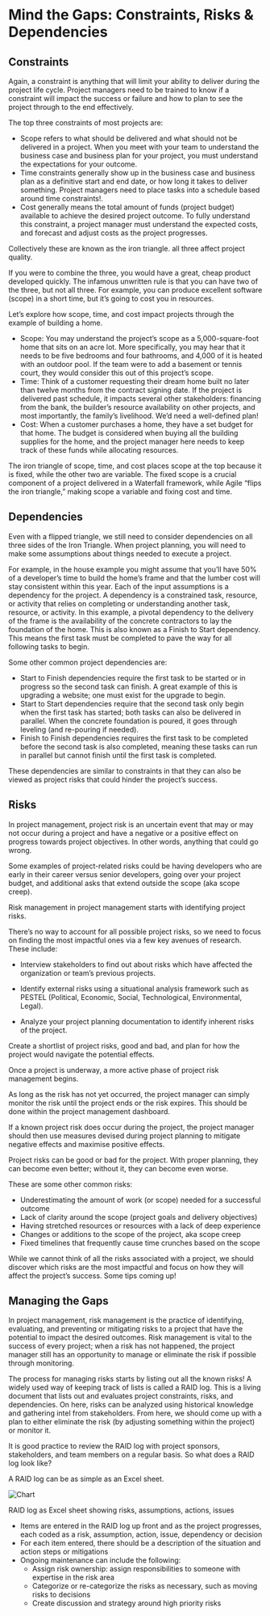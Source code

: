 # Mind the Gaps: Constraints, Risks & Dependencies
## Constraints

Again, a constraint is anything that will limit your ability to deliver during the project life cycle. Project managers need to be trained to know if a constraint will impact the success or failure and how to plan to see the project through to the end effectively.

The top three constraints of most projects are:

  +  Scope refers to what should be delivered and what should not be delivered in a project. When you meet with your team to understand the business case and business plan for your project, you must understand the expectations for your outcome.
  +  Time constraints generally show up in the business case and business plan as a definitive start and end date, or how long it takes to deliver something. Project managers need to place tasks into a schedule based around time constraints!.
  +  Cost generally means the total amount of funds (project budget) available to achieve the desired project outcome. To fully understand this constraint, a project manager must understand the expected costs, and forecast and adjust costs as the project progresses.

Collectively these are known as the iron triangle. all three affect project quality.

If you were to combine the three, you would have a great, cheap product developed quickly. The infamous unwritten rule is that you can have two of the three, but not all three. For example, you can produce excellent software (scope) in a short time, but it’s going to cost you in resources.

Let’s explore how scope, time, and cost impact projects through the example of building a home.

 +   Scope: You may understand the project’s scope as a 5,000-square-foot home that sits on an acre lot. More specifically, you may hear that it needs to be five bedrooms and four bathrooms, and 4,000 of it is heated with an outdoor pool. If the team were to add a basement or tennis court, they would consider this out of this project’s scope.
 +   Time: Think of a customer requesting their dream home built no later than twelve months from the contract signing date. If the project is delivered past schedule, it impacts several other stakeholders: financing from the bank, the builder’s resource availability on other projects, and most importantly, the family’s livelihood. We’d need a well-defined plan!
  +  Cost: When a customer purchases a home, they have a set budget for that home. The budget is considered when buying all the building supplies for the home, and the project manager here needs to keep track of these funds while allocating resources.

The iron triangle of scope, time, and cost places scope at the top because it is fixed, while the other two are variable. The fixed scope is a crucial component of a project delivered in a Waterfall framework, while Agile “flips the iron triangle,” making scope a variable and fixing cost and time.

## Dependencies

Even with a flipped triangle, we still need to consider dependencies on all three sides of the Iron Triangle. When project planning, you will need to make some assumptions about things needed to execute a project.

For example, in the house example you might assume that you’ll have 50% of a developer’s time to build the home’s frame and that the lumber cost will stay consistent within this year. Each of the input assumptions is a dependency for the project. A dependency is a constrained task, resource, or activity that relies on completing or understanding another task, resource, or activity. In this example, a pivotal dependency to the delivery of the frame is the availability of the concrete contractors to lay the foundation of the home. This is also known as a Finish to Start dependency. This means the first task must be completed to pave the way for all following tasks to begin.

Some other common project dependencies are:

 +   Start to Finish dependencies require the first task to be started or in progress so the second task can finish. A great example of this is upgrading a website; one must exist for the upgrade to begin.
 +   Start to Start dependencies require that the second task only begin when the first task has started; both tasks can also be delivered in parallel. When the concrete foundation is poured, it goes through leveling (and re-pouring if needed).
  +  Finish to Finish dependencies requires the first task to be completed before the second task is also completed, meaning these tasks can run in parallel but cannot finish until the first task is completed.

These dependencies are similar to constraints in that they can also be viewed as project risks that could hinder the project’s success. 

## Risks

In project management, project risk is an uncertain event that may or may not occur during a project and have a negative or a positive effect on progress towards project objectives. In other words, anything that could go wrong.

Some examples of project-related risks could be having developers who are early in their career versus senior developers, going over your project budget, and additional asks that extend outside the scope (aka scope creep).

Risk management in project management starts with identifying project risks.

There’s no way to account for all possible project risks, so we need to focus on finding the most impactful ones via a few key avenues of research. These include:

   + Interview stakeholders to find out about risks which have affected the organization or team’s previous projects.

   + Identify external risks using a situational analysis framework such as PESTEL (Political, Economic, Social, Technological, Environmental, Legal).

   + Analyze your project planning documentation to identify inherent risks of the project.

Create a shortlist of project risks, good and bad, and plan for how the project would navigate the potential effects.

Once a project is underway, a more active phase of project risk management begins.

As long as the risk has not yet occurred, the project manager can simply monitor the risk until the project ends or the risk expires. This should be done within the project management dashboard.

If a known project risk does occur during the project, the project manager should then use measures devised during project planning to mitigate negative effects and maximise positive effects.

Project risks can be good or bad for the project. With proper planning, they can become even better; without it, they can become even worse.

These are some other common risks:

 +   Underestimating the amount of work (or scope) needed for a successful outcome
 +   Lack of clarity around the scope (project goals and delivery objectives)
 +   Having stretched resources or resources with a lack of deep experience
 +   Changes or additions to the scope of the project, aka scope creep
 +   Fixed timelines that frequently cause time crunches based on the scope

While we cannot think of all the risks associated with a project, we should discover which risks are the most impactful and focus on how they will affect the project’s success. Some tips coming up!

## Managing the Gaps

In project management, risk management is the practice of identifying, evaluating, and preventing or mitigating risks to a project that have the potential to impact the desired outcomes. Risk management is vital to the success of every project; when a risk has not happened, the project manager still has an opportunity to manage or eliminate the risk if possible through monitoring.

The process for managing risks starts by listing out all the known risks! A widely used way of keeping track of lists is called a RAID log. This is a living document that lists out and evaluates project constraints, risks, and dependencies. On here, risks can be analyzed using historical knowledge and gathering intel from stakeholders. From here, we should come up with a plan to either eliminate the risk (by adjusting something within the project) or monitor it.

It is good practice to review the RAID log with project sponsors, stakeholders, and team members on a regular basis. So what does a RAID log look like?

A RAID log can be as simple as an Excel sheet.

![Chart](https://static-assets.codecademy.com/Courses/intro-to-project-management/RAID-log.png "RAID log")

RAID log as Excel sheet showing risks, assumptions, actions, issues

   + Items are entered in the RAID log up front and as the project progresses, each coded as a risk, assumption, action, issue, dependency or decision
   + For each item entered, there should be a description of the situation and action steps or mitigations
   + Ongoing maintenance can include the following:
       + Assign risk ownership: assign responsibilities to someone with expertise in the risk area
       + Categorize or re-categorize the risks as necessary, such as moving risks to decisions
       + Create discussion and strategy around high priority risks
